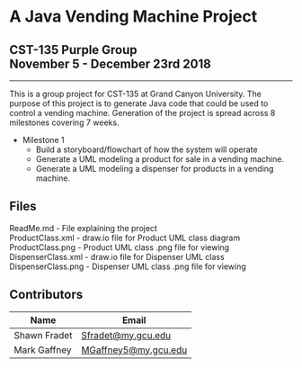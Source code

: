 # **A Java Vending Machine Project** #
## CST-135 Purple Group <br/> November 5 - December 23rd 2018

---

This is a group project for CST-135 at Grand Canyon University. The purpose of this project is to generate Java code that could be used to control a vending machine. Generation of the project is spread across 8 milestones covering 7 weeks.

* Milestone 1
    * Build a storyboard/flowchart of how the system will operate
    * Generate a UML modeling a product for sale in a vending machine.
    * Generate a UML modeling a dispenser for products in a vending machine.

## **Files**

ReadMe.md \- File explaining the project\
ProductClass.xml \- draw.io file for Product UML class diagram\
ProductClass.png \- Product UML class .png file for viewing\
DispenserClass.xml \- draw.io file for Dispenser UML class\
DispenserClass.png \- Dispenser UML class .png file for viewing

## **Contributors**
Name | Email
-----|-------
Shawn Fradet | <Sfradet@my.gcu.edu>
Mark Gaffney | <MGaffney5@my.gcu.edu>

